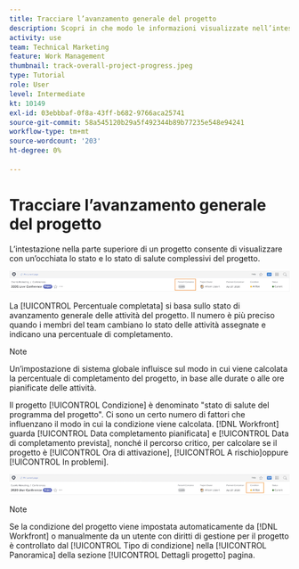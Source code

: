 ```yaml
---
title: Tracciare l’avanzamento generale del progetto
description: Scopri in che modo le informazioni visualizzate nell’intestazione del progetto possono aiutarti a monitorare l’avanzamento e lo stato generale del progetto.
activity: use
team: Technical Marketing
feature: Work Management
thumbnail: track-overall-project-progress.jpeg
type: Tutorial
role: User
level: Intermediate
kt: 10149
exl-id: 03ebbbaf-0f8a-43ff-b682-9766aca25741
source-git-commit: 58a545120b29a5f492344b89b77235e548e94241
workflow-type: tm+mt
source-wordcount: '203'
ht-degree: 0%

---
```


# Tracciare l’avanzamento generale del progetto

L’intestazione nella parte superiore di un progetto consente di visualizzare con un’occhiata lo stato e lo stato di salute complessivi del progetto.

![Intestazione del progetto che mostra [!UICONTROL Percentuale completata]](assets/planner-fund-percent-complete.png)

La [!UICONTROL Percentuale completata] si basa sullo stato di avanzamento generale delle attività del progetto. Il numero è più preciso quando i membri del team cambiano lo stato delle attività assegnate e indicano una percentuale di completamento.

>[!NOTE]
>
>Un’impostazione di sistema globale influisce sul modo in cui viene calcolata la percentuale di completamento del progetto, in base alle durate o alle ore pianificate delle attività.

Il progetto [!UICONTROL Condizione] è denominato &quot;stato di salute del programma del progetto&quot;. Ci sono un certo numero di fattori che influenzano il modo in cui la condizione viene calcolata. [!DNL Workfront] guarda [!UICONTROL Data completamento pianificata] e [!UICONTROL Data di completamento prevista], nonché il percorso critico, per calcolare se il progetto è [!UICONTROL Ora di attivazione], [!UICONTROL A rischio]oppure [!UICONTROL In problemi].

![Intestazione del progetto che mostra [!UICONTROL Condizione]](assets/planner-fund-condition.png)

>[!NOTE]
>
>Se la condizione del progetto viene impostata automaticamente da [!DNL Workfront] o manualmente da un utente con diritti di gestione per il progetto è controllato dal [!UICONTROL Tipo di condizione] nella [!UICONTROL Panoramica] della sezione [!UICONTROL Dettagli progetto] pagina.

<!---
learn more urls
Project percent complete overview
Overview of project condition and condition type
--->
